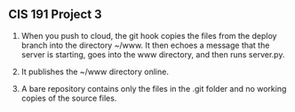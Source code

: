 CIS 191 Project 3
-----------------

1. When you push to cloud, the git hook copies the files from the deploy branch into the directory ~/www. It then echoes a message that the server is starting, goes into the www directory, and then runs server.py.

2. It publishes the ~/www directory online.

3. A bare repository contains only the files in the .git folder and no working copies of the source files. 
